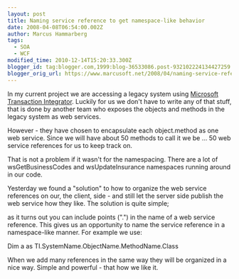 ```yaml
---
layout: post
title: Naming service reference to get namespace-like behavior
date: 2008-04-08T06:54:00.002Z
author: Marcus Hammarberg
tags:
  - SOA
  - WCF
modified_time: 2010-12-14T15:20:33.300Z
blogger_id: tag:blogger.com,1999:blog-36533086.post-932102224134427259
blogger_orig_url: https://www.marcusoft.net/2008/04/naming-service-reference-to-get.html
---
```


In my current project we are accessing a legacy system using
[Microsoft Transaction
Integrator](http://msdn2.microsoft.com/en-us/library/ms945276.aspx).
Luckily for us we don't have to write any of that stuff, that is done by
another team who exposes the objects and methods in the legacy system as
web services.

However - they have chosen to encapsulate each object.method as one web
service. Since we will have about 50 methods to call it we be ... 50 web
service references for us to keep track on.

That is not a problem if it wasn't for the namespacing. There are a lot
of wsGetBusinessCodes and wsUpdateInsurance namespaces running around in
our code.

Yesterday we found a "solution" to how to organize the web service
references on our, the client, side - and still let the server side
publish the web service how they like. The solution is quite simple;

as it turns out you can include points (".") in the name of a web
service reference. This gives us an opportunity to name the service
reference in a namespace-like manner. For example we use:

Dim a as
TI.SystemName.ObjectName.MethodName.Class

When we add many references in the same way they will be organized in a
nice way. Simple and powerful - that how we like it.
